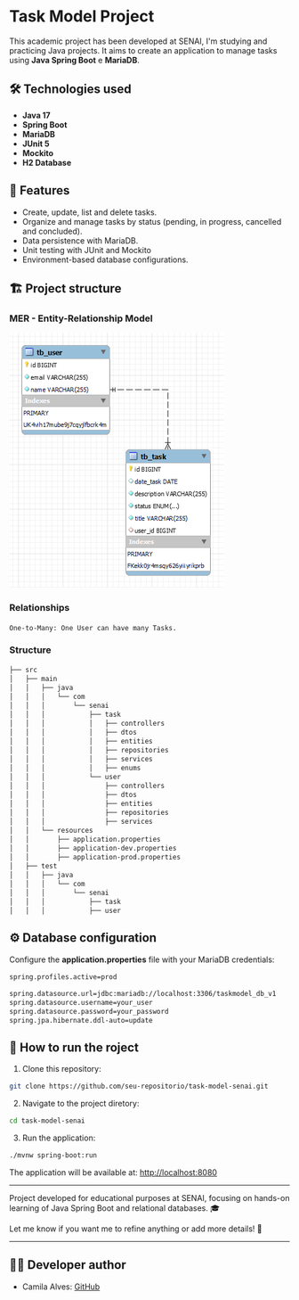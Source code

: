 # Task Model Project

This academic project has been developed at SENAI, I'm studying and practicing Java projects.
It aims to create an application to manage tasks using **Java Spring Boot** e **MariaDB**.

## 🛠️ Technologies used
- **Java 17**
- **Spring Boot**
- **MariaDB**
- **JUnit 5**
- **Mockito**
- **H2 Database**

## 📂 Features
- Create, update, list and delete tasks.
- Organize and manage tasks by status (pending, in progress, cancelled and concluded).
- Data persistence with MariaDB.
- Unit testing with JUnit and Mockito
- Environment-based database configurations.

## 🏗️ Project structure

### MER - Entity-Relationship Model
![img_2.png](img_2.png)

### Relationships
`One-to-Many: One User can have many Tasks.`

### Structure
```
├── src
│   ├── main
│   │   ├── java
│   │   │   └── com
│   │   │       └── senai
│   │   │           ├── task
│   │   │           │   ├── controllers
│   │   │           │   ├── dtos
│   │   │           │   ├── entities
│   │   │           │   ├── repositories
│   │   │           │   ├── services
│   │   │           │   ├── enums
│   │   │           └── user
│   │   │               ├── controllers
│   │   │               ├── dtos
│   │   │               ├── entities
│   │   │               ├── repositories
│   │   │               ├── services
│   │   └── resources
│   │       ├── application.properties
│   │       ├── application-dev.properties
│   │       ├── application-prod.properties
│   ├── test
│   │   ├── java
│   │   │   └── com
│   │   │       └── senai
│   │   │           ├── task
│   │   │           ├── user
```

## ⚙️ Database configuration
Configure the **application.properties** file with your MariaDB credentials:

```properties 
spring.profiles.active=prod
```
```properties
spring.datasource.url=jdbc:mariadb://localhost:3306/taskmodel_db_v1
spring.datasource.username=your_user
spring.datasource.password=your_password
spring.jpa.hibernate.ddl-auto=update
```

## 🚀 How to run the roject

1. Clone this repository:
```bash
git clone https://github.com/seu-repositorio/task-model-senai.git
```

2. Navigate to the project diretory:
```bash
cd task-model-senai
```

3. Run the application:
```bash
./mvnw spring-boot:run
```

The application will be available at: [http://localhost:8080](http://localhost:8080)

---

Project developed for educational purposes at SENAI, focusing on hands-on learning of Java Spring Boot and relational databases. 🎓

Let me know if you want me to refine anything or add more details! 🚀

---

## 👩‍💻 Developer author
* Camila Alves: [GitHub](https://github.com/alvescamila87)

